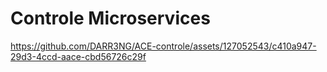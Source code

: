 # Controle Microservices


https://github.com/DARR3NG/ACE-controle/assets/127052543/c410a947-29d3-4ccd-aace-cbd56726c29f


